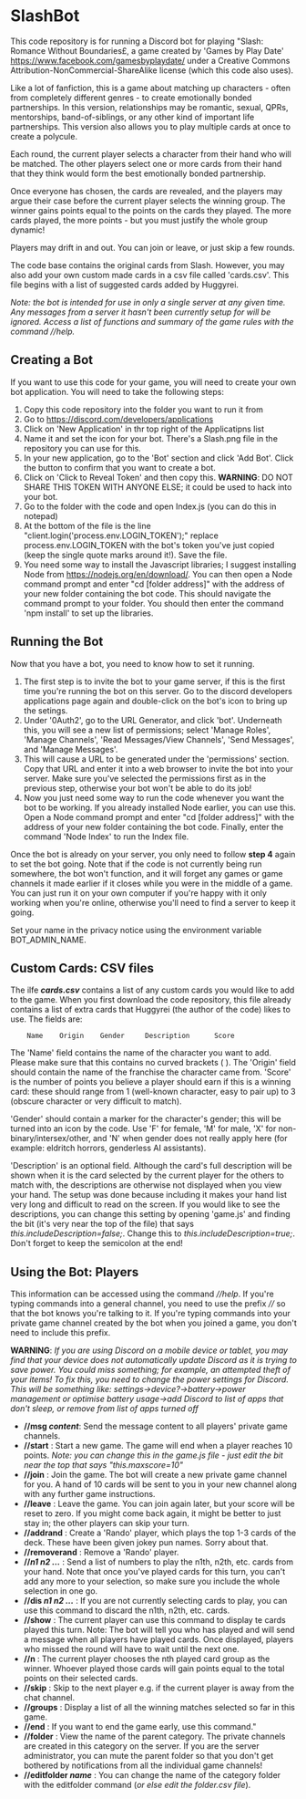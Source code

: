# SlashBot
This code repository is for running a Discord bot for playing "Slash: Romance Without Boundaries£, a game created by 'Games by Play Date' https://www.facebook.com/gamesbyplaydate/ under a Creative Commons Attribution-NonCommercial-ShareAlike license (which this code also uses).

Like a lot of fanfiction, this is a game about matching up characters - often from completely different genres - to create emotionally bonded partnerships. In this version, relationships may be romantic, sexual, QPRs, mentorships, band-of-siblings, or any other kind of important life partnerships. This version also allows you to play multiple cards at once to create a polycule.

Each round, the current player selects a character from their hand who will be matched. The other players select one or more cards from their hand that they think would form the best emotionally bonded partnership. 

Once everyone has chosen, the cards are revealed, and the players may argue their case before the current player selects the winning group. The winner gains points equal to the points on the cards they played. The more cards played, the more points - but you must justify the whole group dynamic! 

Players may drift in and out. You can join or leave, or just skip a few rounds.

The code base contains the original cards from Slash. However, you may also add your own custom made cards in a csv file called 'cards.csv'. This file begins with a list of suggested cards added by Huggyrei.

_Note: the bot is intended for use in only a single server at any given time. Any messages from a server it hasn't been currently setup for will be ignored. Access a list of functions and summary of the game rules with the command //help._


## Creating a Bot
If you want to use this code for your game, you will need to create your own bot application. You will need to take the following steps:
1. Copy this code repository into the folder you want to run it from
2. Go to https://discord.com/developers/applications
3. Click on 'New Application' in thr top right of the Applicatipns list
4. Name it and set the icon for your bot. There's a Slash.png file in the repository you can use for this.
5. In your new application, go to the 'Bot' section and click 'Add Bot'. Click the button to confirm that you want to create a bot.
6. Click on 'Click to Reveal Token' and then copy this. **WARNING**: DO NOT SHARE THIS TOKEN WITH ANYONE ELSE; it could be used to hack into your bot. 
7. Go to the folder with the code and open Index.js (you can do this in notepad)
8. At the bottom of the file is the line "client.login('process.env.LOGIN_TOKEN');" replace process.env.LOGIN_TOKEN with the bot's token you've just copied (keep the single quote marks around it!). Save the file.
9. You need some way to install the Javascript libraries; I suggest installing Node from https://nodejs.org/en/download/.  You can then open a Node command prompt and enter "cd [folder address]" with the address of your new folder containing the bot code. This should navigate the command prompt to your folder. You should then enter the command 'npm install' to set up the libraries.


## Running the Bot
Now that you have a bot, you need to know how to set it running.
1. The first step is to invite the bot to your game server, if this is the first time you're running the bot on this server. Go to the discord developers applications page again and double-click on the bot's icon to bring up the setings. 
2. Under '0Auth2', go to the URL Generator, and click 'bot'. Underneath this, you will see a new list of permissions; select 'Manage Roles', 'Manage Channels', 'Read Messages/View Channels', 'Send Messages', and 'Manage Messages'.
3. This will cause a URL to be generated under the 'permissions' section. Copy that URL and enter it into a web browser to invite the bot into your server. Make sure you've selected the permissions first as in the previous step, otherwise your bot won't be able to do its job!
4. Now you just need some way to run the code whenever you want the bot to be working. If you already installed Node earlier, you can use this. Open a Node command prompt and enter "cd [folder address]" with the address of your new folder containing the bot code. Finally, enter the command 'Node Index' to run the Index file.

Once the bot is already on your server, you only need to follow **step 4** again to set the bot going. Note that if the code is not currently being run somewhere, the bot won't function, and it will forget any games or game channels it made earlier if it closes while you were in the middle of a game. You can just run it on your own computer if you're happy with it only working when you're online, otherwise you'll need to find a server to keep it going.

Set your name in the privacy notice using the environment variable BOT_ADMIN_NAME.


## Custom Cards: CSV files
The ilfe _**cards.csv**_ contains a list of any custom cards you would like to add to the game. When you first download the code repository, this file already contains a list of extra cards that Huggyrei (the author of the code) likes to use. The fields are:


        Name    Origin    Gender     Description      Score
    
The 'Name' field contains the name of the character you want to add. Please make sure that this contains no curved brackets ( ). The 'Origin' field should contain the name of the franchise the character came from. 'Score' is the number of points you believe a player should earn if this is a winning card: these should range from 1 (well-known character, easy to pair up) to 3 (obscure character or very difficult to match).

'Gender' should contain a marker for the character's gender; this will be turned into an icon by the code. Use 'F' for female, 'M' for male, 'X' for non-binary/intersex/other, and 'N' when gender does not really apply here (for example: eldritch horrors, genderless AI assistants).

'Description' is an optional field. Although the card's full description will be shown when it is the card selected by the current player for the others to match with, the descriptions are otherwise not displayed when you view your hand. The setup was done because including it makes your hand list very long and difficult to read on the screen. If you would like to see the descriptions, you can change this setting by opening 'game.js' and finding the bit (it's very near the top of the file) that says _this.includeDescription=false;_. Change this to _this.includeDescription=true;_. Don't forget to keep the semicolon at the end!


## Using the Bot: Players
This information can be accessed using the command *//help*. If you're typing commands into a general channel, you need to use the prefix *//* so that the bot knows you're talking to it. If you're typing commands into your private game channel created by the bot when you joined a game, you don't need to include this prefix.

**WARNING**: _If you are using Discord on a mobile device or tablet, you may find that your device does not automatically update Discord as it is trying to save power. You could miss something; for example, an attempted theft of your items! To fix this, you need to change the power settings for Discord. This will be something like: settings->device?->battery->power management or optimise battery usage->add Discord to list of apps that don't sleep, or remove from list of apps turned off_

 - **//msg *content***: Send the message content to all players' private game channels.
 - **//start** : Start a new game. The game will end when a player reaches 10 points. _Note: you can change this in the game.js file - just edit the bit near the top that says "this.maxscore=10"_
 - **//join** : Join the game. The bot will create a new private game channel for you. A hand of 10 cards will be sent to you in your new channel along with any further game instructions.
 - **//leave** : Leave the game. You can join again later, but your score will be reset to zero. If you might come back again, it might be better to just stay in; the other players can skip your turn.
 - **//addrand** : Create a 'Rando' player, which plays the top 1-3 cards of the deck. These have been given jokey pun names. Sorry about that.
 - **//removerand** : Remove a 'Rando' player.
 - **//*n1 n2 ...*** : Send a list of numbers to play the n1th, n2th, etc. cards from your hand. Note that once you've played cards for this turn, you can't add any more to your selection, so make sure you include the whole selection in one go. 
 - **//dis *n1 n2 ...*** : If you are not currently selecting cards to play, you can use this command to discard the n1th, n2th, etc. cards.
 - **//show** : The current player can use this command to display te cards played this turn. Note: The bot will tell you who has played and will send a message when all players have played cards. Once displayed, players who missed the round will have to wait until the next one.
 - **//n** : The current player chooses the nth played card group as the winner. Whoever played those  cards will gain points equal to the total points on their selected cards.
 - **//skip** : Skip to the next player e.g. if the current player is away from the chat channel.
 - **//groups** : Display a list of all the winning matches selected so far in this game.
 - **//end** : If you want to end the game early, use this command."
 - **//folder** : View the name of the parent category. The private channels are created in this category on the server. If you are the server administrator, you can mute the parent folder so that you don't get bothered by notifications from all the individual game channels!
  - **//editfolder *name*** : You can change the name of the category folder with the editfolder command (_or else edit the folder.csv file_).


